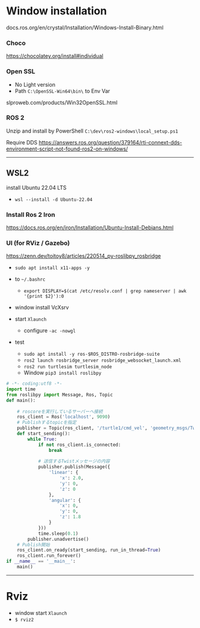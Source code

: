 # Window installation

docs.ros.org/en/crystal/Installation/Windows-Install-Binary.html

### Choco

https://chocolatey.org/install#individual



### Open SSL
- No Light version
- Path `C:\OpenSSL-Win64\bin\` to Env Var

slproweb.com/products/Win32OpenSSL.html


### ROS 2

Unzip and install by PowerShell
`C:\dev\ros2-windows\local_setup.ps1`

Require DDS
https://answers.ros.org/question/379164/rti-connext-dds-environment-script-not-found-ros2-on-windows/

---
## WSL2 
install Ubuntu 22.04 LTS
- ```wsl --install -d Ubuntu-22.04```

### Install Ros 2 Iron
https://docs.ros.org/en/iron/Installation/Ubuntu-Install-Debians.html

### UI (for RViz / Gazebo)
https://zenn.dev/toitoy8/articles/220514_py-roslibpy_rosbridge

- `sudo apt install x11-apps -y `
- to `~/.bashrc`
  - `export DISPLAY=$(cat /etc/resolv.conf | grep nameserver | awk '{print $2}'):0`
- window install VcXsrv
- start `Xlaunch` 
  - configure `-ac -nowgl`

- test
  - `sudo apt install -y ros-$ROS_DISTRO-rosbridge-suite` 
  - `ros2 launch rosbridge_server rosbridge_websocket_launch.xml`
  - `ros2 run turtlesim turtlesim_node`  
  - Window
     `pip3 install roslibpy`
```python
# -*- coding:utf8 -*-
import time
from roslibpy import Message, Ros, Topic
def main():
    
    # roscoreを実行しているサーバーへ接続
    ros_client = Ros('localhost', 9090)
    # Publishするtopicを指定
    publisher = Topic(ros_client, '/turtle1/cmd_vel', 'geometry_msgs/Twist')
    def start_sending():
        while True:
            if not ros_client.is_connected:
                break
            
            # 送信するTwistメッセージの内容
            publisher.publish(Message({
                'linear': {
                    'x': 2.0,
                    'y': 0,
                    'z': 0
                },
                'angular': {
                    'x': 0,
                    'y': 0,
                    'z': 1.8
                }
            }))
            time.sleep(0.1)
        publisher.unadvertise()
    # Publish開始
    ros_client.on_ready(start_sending, run_in_thread=True)
    ros_client.run_forever()
if __name__ == '__main__':
    main()
 ```

---
# Rviz

- window start `Xlaunch`
- `$ rviz2`
